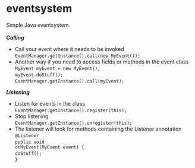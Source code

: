 # eventsystem
 Simple Java eventsystem.<br><br>
**_Calling_**
+ Call your event where it needs to be invoked<br>
  <code>EventManager.getInstance().call(new MyEvent());</code>
+ Another way if you need to access fields or methods in the event class<br>
  <code>MyEvent myEvent = new MyEvent();</code><br>
  <code>myEvent.doStuff();</code><br>
  <code>EventManager.getInstance().call(myEvent);</code>

**_Listening_**
+ Listen for events in the class<br>
  <code>EventManager.getInstance().register(this);</code>
+ Stop listening<br>
  <code>EventManager.getInstance().unregister(this);</code>
+ The listener will look for methods containing the Listener annotation<br>
  <code>@Listener</code><br>
  <code>public void onMyEvent(MyEvent event) {</code><br>
  <code>doStuff();</code><br>
  }</code>
